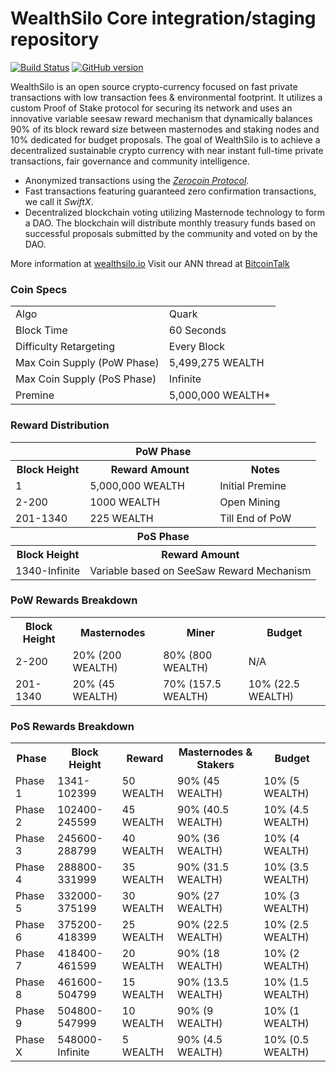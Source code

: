 WealthSilo Core integration/staging repository
=====================================

[![Build Status](https://travis-ci.org/wealthsilo-coin/WealthSilo.svg?branch=master)](https://travis-ci.org/wealthsilo-coin/WealthSilo) [![GitHub version](https://badge.fury.io/gh/wealthsilo-coin%2FWealthSilo.svg)](https://badge.fury.io/gh/wealthsilo-coin%2FWealthSilo)

WealthSilo is an open source crypto-currency focused on fast private transactions with low transaction fees & environmental footprint.  It utilizes a custom Proof of Stake protocol for securing its network and uses an innovative variable seesaw reward mechanism that dynamically balances 90% of its block reward size between masternodes and staking nodes and 10% dedicated for budget proposals. The goal of WealthSilo is to achieve a decentralized sustainable crypto currency with near instant full-time private transactions, fair governance and community intelligence.
- Anonymized transactions using the [_Zerocoin Protocol_](http://www.wealthsilo.io/zwealth).
- Fast transactions featuring guaranteed zero confirmation transactions, we call it _SwiftX_.
- Decentralized blockchain voting utilizing Masternode technology to form a DAO. The blockchain will distribute monthly treasury funds based on successful proposals submitted by the community and voted on by the DAO.

More information at [wealthsilo.io](http://www.wealthsilo.io) Visit our ANN thread at [BitcoinTalk](http://www.bitcointalk.org/index.php?topic=1262920)

### Coin Specs
<table>
<tr><td>Algo</td><td>Quark</td></tr>
<tr><td>Block Time</td><td>60 Seconds</td></tr>
<tr><td>Difficulty Retargeting</td><td>Every Block</td></tr>
<tr><td>Max Coin Supply (PoW Phase)</td><td>5,499,275 WEALTH</td></tr>
<tr><td>Max Coin Supply (PoS Phase)</td><td>Infinite</td></tr>
<tr><td>Premine</td><td>5,000,000 WEALTH*</td></tr>
</table>

### Reward Distribution

<table>
<th colspan=4>PoW Phase</th>
<tr><th>Block Height</th><th>Reward Amount</th><th>Notes</th></tr>
<tr><td>1</td><td>5,000,000 WEALTH</td><td>Initial Premine</td></tr>
<tr><td>2-200</td><td>1000 WEALTH</td><td>Open Mining</td></tr>
<tr><td>201-1340</td><td>225 WEALTH</td><td>Till End of PoW</td></tr>
<tr><th colspan=4>PoS Phase</th></tr>
<tr><th>Block Height</th><th colspan=3>Reward Amount</th></tr>
<tr><td>1340-Infinite</td><td colspan=3>Variable based on SeeSaw Reward Mechanism</td></tr>
</table>

### PoW Rewards Breakdown

<table>
<th>Block Height</th><th>Masternodes</th><th>Miner</th><th>Budget</th>
<tr><td>2-200</td><td>20% (200 WEALTH)</td><td>80% (800 WEALTH)</td><td>N/A</td></tr>
<tr><td>201-1340</td><td>20% (45 WEALTH)</td><td>70% (157.5 WEALTH)</td><td>10% (22.5 WEALTH)</td></tr>
</table>

### PoS Rewards Breakdown

<table>
<th>Phase</th><th>Block Height</th><th>Reward</th><th>Masternodes & Stakers</th><th>Budget</th>
<tr><td>Phase 1</td><td>1341-102399</td><td>50 WEALTH</td><td>90% (45 WEALTH)</td><td>10% (5 WEALTH)</td></tr>
<tr><td>Phase 2</td><td>102400-245599</td><td>45 WEALTH</td><td>90% (40.5 WEALTH)</td><td>10% (4.5 WEALTH)</td></tr>
<tr><td>Phase 3</td><td>245600-288799</td><td>40 WEALTH</td><td>90% (36 WEALTH)</td><td>10% (4 WEALTH)</td></tr>
<tr><td>Phase 4</td><td>288800-331999</td><td>35 WEALTH</td><td>90% (31.5 WEALTH)</td><td>10% (3.5 WEALTH)</td></tr>
<tr><td>Phase 5</td><td>332000-375199</td><td>30 WEALTH</td><td>90% (27 WEALTH)</td><td>10% (3 WEALTH)</td></tr>
<tr><td>Phase 6</td><td>375200-418399</td><td>25 WEALTH</td><td>90% (22.5 WEALTH)</td><td>10% (2.5 WEALTH)</td></tr>
<tr><td>Phase 7</td><td>418400-461599</td><td>20 WEALTH</td><td>90% (18 WEALTH)</td><td>10% (2 WEALTH)</td></tr>
<tr><td>Phase 8</td><td>461600-504799</td><td>15 WEALTH</td><td>90% (13.5 WEALTH)</td><td>10% (1.5 WEALTH)</td></tr>
<tr><td>Phase 9</td><td>504800-547999</td><td>10 WEALTH</td><td>90% (9 WEALTH)</td><td>10% (1 WEALTH)</td></tr>
<tr><td>Phase X</td><td>548000-Infinite</td><td>5 WEALTH</td><td>90% (4.5 WEALTH)</td><td>10% (0.5 WEALTH)</td></tr>
</table>

